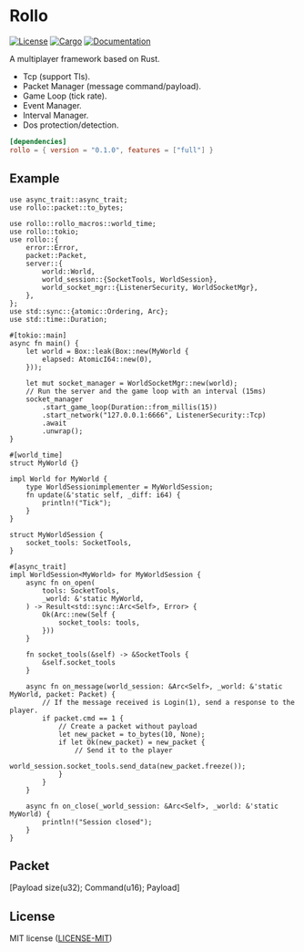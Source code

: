 # Rollo

[![License](https://img.shields.io/badge/license-MIT-blue.svg)](
https://github.com/netskillzgh/rollo#license)
[![Cargo](https://img.shields.io/crates/v/rollo.svg)](
https://crates.io/crates/rollo)
[![Documentation](https://docs.rs/rollo/badge.svg)](
https://docs.rs/rollo)

A multiplayer framework based on Rust.

- Tcp (support Tls).
- Packet Manager (message command/payload).
- Game Loop (tick rate).
- Event Manager.
- Interval Manager.
- Dos protection/detection.

```toml
[dependencies]
rollo = { version = "0.1.0", features = ["full"] }
```

## Example

````rust,no_run
use async_trait::async_trait;
use rollo::packet::to_bytes;

use rollo::rollo_macros::world_time;
use rollo::tokio;
use rollo::{
    error::Error,
    packet::Packet,
    server::{
        world::World,
        world_session::{SocketTools, WorldSession},
        world_socket_mgr::{ListenerSecurity, WorldSocketMgr},
    },
};
use std::sync::{atomic::Ordering, Arc};
use std::time::Duration;

#[tokio::main]
async fn main() {
    let world = Box::leak(Box::new(MyWorld {
        elapsed: AtomicI64::new(0),
    }));

    let mut socket_manager = WorldSocketMgr::new(world);
    // Run the server and the game loop with an interval (15ms)
    socket_manager
        .start_game_loop(Duration::from_millis(15))
        .start_network("127.0.0.1:6666", ListenerSecurity::Tcp)
        .await
        .unwrap();
}

#[world_time]
struct MyWorld {}

impl World for MyWorld {
    type WorldSessionimplementer = MyWorldSession;
    fn update(&'static self, _diff: i64) {
        println!("Tick");
    }
}

struct MyWorldSession {
    socket_tools: SocketTools,
}

#[async_trait]
impl WorldSession<MyWorld> for MyWorldSession {
    async fn on_open(
        tools: SocketTools,
        _world: &'static MyWorld,
    ) -> Result<std::sync::Arc<Self>, Error> {
        Ok(Arc::new(Self {
            socket_tools: tools,
        }))
    }

    fn socket_tools(&self) -> &SocketTools {
        &self.socket_tools
    }

    async fn on_message(world_session: &Arc<Self>, _world: &'static MyWorld, packet: Packet) {
        // If the message received is Login(1), send a response to the player.
        if packet.cmd == 1 {
            // Create a packet without payload
            let new_packet = to_bytes(10, None);
            if let Ok(new_packet) = new_packet {
                // Send it to the player
                world_session.socket_tools.send_data(new_packet.freeze());
            }
        }
    }

    async fn on_close(_world_session: &Arc<Self>, _world: &'static MyWorld) {
        println!("Session closed");
    }
}
````

## Packet

[Payload size(u32); Command(u16); Payload]

## License

MIT license ([LICENSE-MIT](LICENSE-MIT))